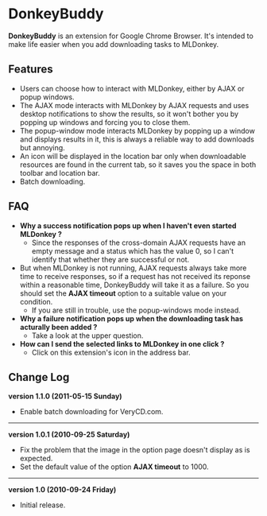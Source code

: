 DonkeyBuddy
===========

**DonkeyBuddy** is an extension for Google Chrome Browser. It's intended to make life easier when you add downloading tasks to MLDonkey.

Features
--------

* Users can choose how to interact with MLDonkey, either by AJAX or popup windows.
* The AJAX mode interacts with MLDonkey by AJAX requests and uses desktop notifications to show the results, so it won't bother you by popping up windows and forcing you to close them.
* The popup-window mode interacts MLDonkey by popping up a window and displays results in it, this is always a reliable way to add downloads but annoying.
* An icon will be displayed in the location bar only when downloadable resources are found in the current tab, so it saves you the space in both toolbar and location bar.
* Batch downloading.

FAQ
---

* **Why a success notification pops up when I haven't even started MLDonkey ?**
  * Since the responses of the cross-domain AJAX requests have an empty message and a status which has the value 0, so I can't identify that whether they are successful or not.
* But when MLDonkey is not running, AJAX requests always take more time to receive responses, so if a request has not received its reponse within a reasonable time, DonkeyBuddy will take it as a failure. So you should set the **AJAX timeout** option to a suitable value on your condition.
  * If you are still in trouble, use the popup-windows mode instead.
* **Why a failure notification pops up when the downloading task has acturally been added ?**
  * Take a look at the upper question.
* **How can I send the selected links to MLDonkey in one click ?**
  * Click on this extension's icon in the address bar.

Change Log
----------

**version 1.1.0 (2011-05-15 Sunday)**

* Enable batch downloading for VeryCD.com.

----

**version 1.0.1 (2010-09-25 Saturday)**

* Fix the problem that the image in the option page doesn't display as is expected.
* Set the default value of the option **AJAX timeout** to 1000.

----

**version 1.0 (2010-09-24 Friday)**

* Initial release.
